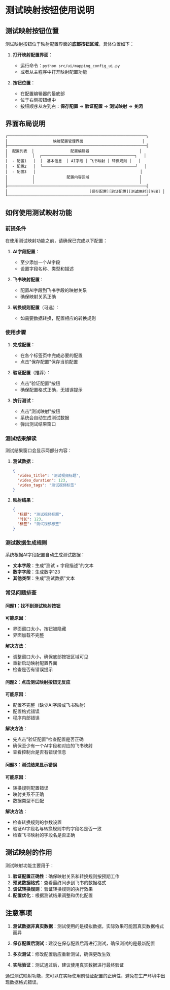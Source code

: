 # 测试映射按钮使用说明

## 测试映射按钮位置

测试映射按钮位于映射配置界面的**底部按钮区域**，具体位置如下：

1. **打开映射配置界面**：
   - 运行命令：`python src/ui/mapping_config_ui.py`
   - 或者从主程序中打开映射配置功能

2. **按钮位置**：
   - 在配置编辑器的最底部
   - 位于右侧按钮组中
   - 按钮顺序从左到右：**保存配置** → **验证配置** → **测试映射** → **关闭**

## 界面布局说明

```
┌─────────────────────────────────────────────────────────────┐
│                    映射配置管理界面                          │
├─────────────────────────────────────────────────────────────┤
│  配置列表  │                配置编辑器                      │
│           │  ┌─────────────────────────────────────────┐   │
│  - 配置1   │  │  基本信息  │ AI字段 │ 飞书映射 │ 转换规则 │   │
│  - 配置2   │  └─────────────────────────────────────────┘   │
│  - 配置3   │                                              │
│           │              配置内容区域                      │
│           │                                              │
├─────────────────────────────────────────────────────────────┤
│                                    [保存配置][验证配置][测试映射][关闭] │
└─────────────────────────────────────────────────────────────┘
```

## 如何使用测试映射功能

### 前提条件

在使用测试映射功能之前，请确保已完成以下配置：

1. **AI字段配置**：
   - 至少添加一个AI字段
   - 设置字段名称、类型和描述

2. **飞书映射配置**：
   - 配置AI字段到飞书字段的映射关系
   - 确保映射关系正确

3. **转换规则配置**（可选）：
   - 如需要数据转换，配置相应的转换规则

### 使用步骤

1. **完成配置**：
   - 在各个标签页中完成必要的配置
   - 点击"保存配置"保存当前配置

2. **验证配置**（推荐）：
   - 点击"验证配置"按钮
   - 确保配置格式正确，无错误提示

3. **执行测试**：
   - 点击"测试映射"按钮
   - 系统会自动生成测试数据
   - 弹出测试结果窗口

### 测试结果解读

测试结果窗口会显示两部分内容：

1. **测试数据**：
   ```json
   {
     "video_title": "测试视频标题",
     "video_duration": 123,
     "video_tags": "测试视频标签"
   }
   ```

2. **映射结果**：
   ```json
   {
     "标题": "测试视频标题",
     "时长": 123,
     "标签": "测试视频标签"
   }
   ```

### 测试数据生成规则

系统根据AI字段配置自动生成测试数据：

- **文本字段**：生成"测试 + 字段描述"的文本
- **数字字段**：生成数字123
- **其他类型**：生成"测试数据"文本

### 常见问题排查

#### 问题1：找不到测试映射按钮

**可能原因**：
- 界面窗口太小，按钮被隐藏
- 界面加载不完整

**解决方法**：
- 调整窗口大小，确保底部按钮区域可见
- 重新启动映射配置界面
- 检查是否有错误提示

#### 问题2：点击测试映射按钮无反应

**可能原因**：
- 配置不完整（缺少AI字段或飞书映射）
- 配置格式错误
- 程序内部错误

**解决方法**：
- 先点击"验证配置"检查配置是否正确
- 确保至少有一个AI字段和对应的飞书映射
- 查看控制台是否有错误信息

#### 问题3：测试结果显示错误

**可能原因**：
- 转换规则配置错误
- 映射关系不正确
- 数据类型不匹配

**解决方法**：
- 检查转换规则的参数设置
- 验证AI字段名与转换规则中的字段名是否一致
- 检查飞书映射的字段名是否正确

## 测试映射的作用

测试映射功能主要用于：

1. **验证配置正确性**：确保映射关系和转换规则按预期工作
2. **预览数据格式**：查看最终同步到飞书的数据格式
3. **调试转换规则**：验证转换规则的执行效果
4. **配置优化**：根据测试结果调整和优化配置

## 注意事项

1. **测试数据非真实数据**：测试使用的是模拟数据，实际效果可能因真实数据格式而异

2. **保存配置后测试**：建议在保存配置后再进行测试，确保测试的是最新配置

3. **多次测试**：修改配置后应重新测试，确保更改生效

4. **实际验证**：测试通过后，建议使用真实数据进行最终验证

通过测试映射功能，您可以在实际使用前验证配置的正确性，避免在生产环境中出现数据格式错误。